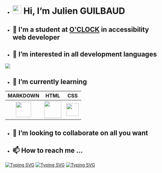 - # <img src="https://media.giphy.com/media/hvRJCLFzcasrR4ia7z/giphy.gif" width="28"> Hi, I’m Julien GUILBAUD
 
- ## 🏢 I'm a student at [O'CLOCK](https://oclock.io/) in accessibility web developer 


- ## 👀 I’m interested in all development languages 
 <img src="https://media.giphy.com/media/Pc16mmoHoXBh6/giphy.gif">
 
 - ##  🌱 I’m currently learning  
 |MARKDOWN|HTML|CSS|
|:-----------:|:-----------:|:-----:|
|<img src="https://camo.githubusercontent.com/8899cca4a2263f0021dfe8c86dc66c296c05138959590297728ccbf7df2f0d5f/68747470733a2f2f7261772e6769746875622e636f6d2f6164616d2d702f6d61726b646f776e2d686572652f6d61737465722f7372632f636f6d6d6f6e2f696d616765732f69636f6e34382e706e67" alt="" width="49">|<img src="https://upload.wikimedia.org/wikipedia/commons/thumb/6/61/HTML5_logo_and_wordmark.svg/768px-HTML5_logo_and_wordmark.svg.png" width="55">|<img src="https://upload.wikimedia.org/wikipedia/commons/thumb/d/d5/CSS3_logo_and_wordmark.svg/1452px-CSS3_logo_and_wordmark.svg.png" width="40">

 

- ## 💞️ I’m looking to collaborate on all you want 



- ## 📫 How to reach me ... 



[![Typing SVG](https://readme-typing-svg.herokuapp.com?font=Fira+Code&pause=1000&color=0205F7&center=faux&vCenter=faux&width=435&lines=sorry+for)](sorry_for)
[![Typing SVG](https://readme-typing-svg.herokuapp.com?font=Fira+Code&pause=1000&color=F7F6F7&center=faux&vCenter=faux&width=435&lines=my+english)](my_english)
[![Typing SVG](https://readme-typing-svg.herokuapp.com?font=Fira+Code&pause=1000&color=F7040F&center=faux&vCenter=faux&width=435&lines=i+am+french)](i_am_french)
<!---
JulienGuilbaud/JulienGuilbaud is a ✨ special ✨ repository because its `README.md` (this file) appears on your GitHub profile.
You can click the Preview link to take a look at your changes.
--->
